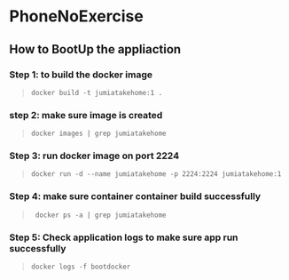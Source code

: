 # PhoneNoExercise
## How to BootUp the appliaction

### Step 1: to build the docker image
  > ` docker build -t jumiatakehome:1 . `

### step 2: make sure image is created
 > ` docker images | grep jumiatakehome `

### Step 3: run docker image on port 2224
 > ` docker run -d --name jumiatakehome -p 2224:2224 jumiatakehome:1 `

### Step 4: make sure container container build successfully
  > `  docker ps -a | grep jumiatakehome `

### Step 5: Check application logs to make sure app run successfully
  > ` docker logs -f bootdocker `

